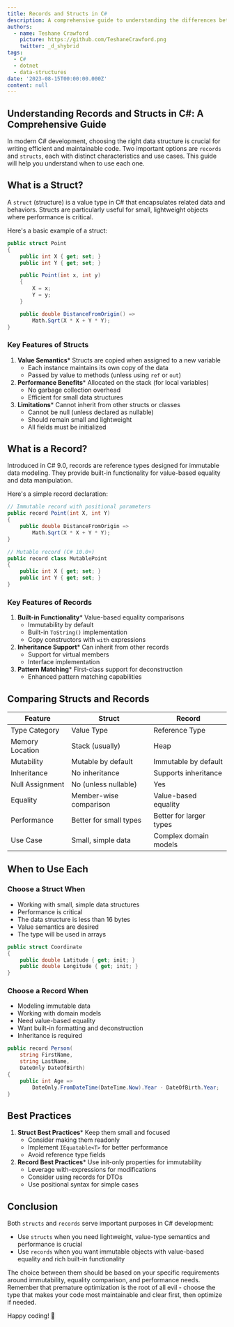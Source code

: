 ```yaml
---
title: Records and Structs in C#
description: A comprehensive guide to understanding the differences between records and structs in C# and when to use each effectively.
authors:
  - name: Teshane Crawford
    picture: https://github.com/TeshaneCrawford.png
    twitter: _d_shybrid
tags:
  - C#
  - dotnet
  - data-structures
date: '2023-08-15T00:00:00.000Z'
content: null
---
```


## Understanding Records and Structs in C#: A Comprehensive Guide

In modern C# development, choosing the right data structure is crucial for writing efficient and maintainable code. Two important options are `records` and `structs`, each with distinct characteristics and use cases. This guide will help you understand when to use each one.

## What is a Struct?

A `struct` (structure) is a value type in C# that encapsulates related data and behaviors. Structs are particularly useful for small, lightweight objects where performance is critical.

Here's a basic example of a struct:

```cs [program.cs]
public struct Point
{
    public int X { get; set; }
    public int Y { get; set; }

    public Point(int x, int y)
    {
        X = x;
        Y = y;
    }

    public double DistanceFromOrigin() =>
        Math.Sqrt(X * X + Y * Y);
}
```

### Key Features of Structs

1. **Value Semantics**\* Structs are copied when assigned to a new variable
   * Each instance maintains its own copy of the data
   * Passed by value to methods (unless using `ref` or `out`)
2. **Performance Benefits**\* Allocated on the stack (for local variables)
   * No garbage collection overhead
   * Efficient for small data structures
3. **Limitations**\* Cannot inherit from other structs or classes
   * Cannot be null (unless declared as nullable)
   * Should remain small and lightweight
   * All fields must be initialized

## What is a Record?

Introduced in C# 9.0, records are reference types designed for immutable data modeling. They provide built-in functionality for value-based equality and data manipulation.

Here's a simple record declaration:

```cs [program.cs]
// Immutable record with positional parameters
public record Point(int X, int Y)
{
    public double DistanceFromOrigin =>
        Math.Sqrt(X * X + Y * Y);
}

// Mutable record (C# 10.0+)
public record class MutablePoint
{
    public int X { get; set; }
    public int Y { get; set; }
}
```

### Key Features of Records

1. **Built-in Functionality**\* Value-based equality comparisons
   * Immutability by default
   * Built-in `ToString()` implementation
   * Copy constructors with `with` expressions
2. **Inheritance Support**\* Can inherit from other records
   * Support for virtual members
   * Interface implementation
3. **Pattern Matching**\* First-class support for deconstruction
   * Enhanced pattern matching capabilities

## Comparing Structs and Records

| Feature         | Struct                 | Record                  |
| --------------- | ---------------------- | ----------------------- |
| Type Category   | Value Type             | Reference Type          |
| Memory Location | Stack (usually)        | Heap                    |
| Mutability      | Mutable by default     | Immutable by default    |
| Inheritance     | No inheritance         | Supports inheritance    |
| Null Assignment | No (unless nullable)   | Yes                     |
| Equality        | Member-wise comparison | Value-based equality    |
| Performance     | Better for small types | Better for larger types |
| Use Case        | Small, simple data     | Complex domain models   |

## When to Use Each

### Choose a Struct When

- Working with small, simple data structures
- Performance is critical
- The data structure is less than 16 bytes
- Value semantics are desired
- The type will be used in arrays

```cs [program.cs]
public struct Coordinate
{
    public double Latitude { get; init; }
    public double Longitude { get; init; }
}
```

### Choose a Record When

- Modeling immutable data
- Working with domain models
- Need value-based equality
- Want built-in formatting and deconstruction
- Inheritance is required

```cs [program.cs]
public record Person(
    string FirstName,
    string LastName,
    DateOnly DateOfBirth)
{
    public int Age =>
        DateOnly.FromDateTime(DateTime.Now).Year - DateOfBirth.Year;
}
```

## Best Practices

1. **Struct Best Practices**\* Keep them small and focused
   * Consider making them readonly
   * Implement `IEquatable<T>` for better performance
   * Avoid reference type fields
2. **Record Best Practices**\* Use init-only properties for immutability
   * Leverage with-expressions for modifications
   * Consider using records for DTOs
   * Use positional syntax for simple cases

## Conclusion

Both `structs` and `records` serve important purposes in C# development:

- Use `structs` when you need lightweight, value-type semantics and performance is crucial
- Use `records` when you want immutable objects with value-based equality and rich built-in functionality

The choice between them should be based on your specific requirements around immutability, equality comparison, and performance needs. Remember that premature optimization is the root of all evil - choose the type that makes your code most maintainable and clear first, then optimize if needed.

Happy coding! 🚀
